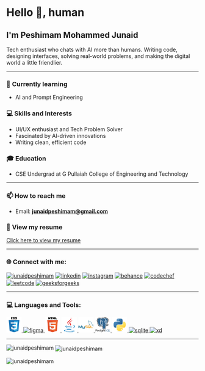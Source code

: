 # Hello 👋, human  
## I'm **Peshimam Mohammed Junaid**

Tech enthusiast who chats with AI more than humans. Writing code, designing interfaces, solving real-world problems, and making the digital world a little friendlier.

---

### 🌱 **Currently learning**
- AI and Prompt Engineering

### 💻 **Skills and Interests**
- UI/UX enthusiast and Tech Problem Solver
- Fascinated by AI-driven innovations
- Writing clean, efficient code

### 🎓 **Education**
- CSE Undergrad at G Pullaiah College of Engineering and Technology

---

### 📫 **How to reach me**
- Email: **junaidpeshimam@gmail.com**

### 📄 **View my resume**
[Click here to view my resume](#)

---

### 🌐 **Connect with me:**
<p align="left">
  <a href="https://twitter.com/junaidpeshimam" target="blank"><img align="center" src="https://raw.githubusercontent.com/rahuldkjain/github-profile-readme-generator/master/src/images/icons/Social/twitter.svg" alt="junaidpeshimam" height="30" width="40" /></a>
  <a href="https://linkedin.com/in/peshimam-mohammed-junaid-353a1a246" target="blank"><img align="center" src="https://raw.githubusercontent.com/rahuldkjain/github-profile-readme-generator/master/src/images/icons/Social/linked-in-alt.svg" alt="linkedin" height="30" width="40" /></a>
  <a href="https://instagram.com/aahiljunaid" target="blank"><img align="center" src="https://raw.githubusercontent.com/rahuldkjain/github-profile-readme-generator/master/src/images/icons/Social/instagram.svg" alt="instagram" height="30" width="40" /></a>
  <a href="https://www.behance.net/junaidpeshimam" target="blank"><img align="center" src="https://raw.githubusercontent.com/rahuldkjain/github-profile-readme-generator/master/src/images/icons/Social/behance.svg" alt="behance" height="30" width="40" /></a>
  <a href="https://www.codechef.com/users/junaidpeshimam" target="blank"><img align="center" src="https://cdn.jsdelivr.net/npm/simple-icons@3.1.0/icons/codechef.svg" alt="codechef" height="30" width="40" /></a>
  <a href="https://www.leetcode.com/junaidpeshimam" target="blank"><img align="center" src="https://raw.githubusercontent.com/rahuldkjain/github-profile-readme-generator/master/src/images/icons/Social/leet-code.svg" alt="leetcode" height="30" width="40" /></a>
  <a href="https://auth.geeksforgeeks.org/user/https://www.geeksforgeeks.org/user/junaidpeshimam/" target="blank"><img align="center" src="https://raw.githubusercontent.com/rahuldkjain/github-profile-readme-generator/master/src/images/icons/Social/geeks-for-geeks.svg" alt="geeksforgeeks" height="30" width="40" /></a>
</p>

---

### 💻 **Languages and Tools:**
<p align="left">
  <a href="https://www.w3schools.com/css/" target="_blank" rel="noreferrer">
    <img src="https://raw.githubusercontent.com/devicons/devicon/master/icons/css3/css3-original-wordmark.svg" alt="css3" width="40" height="40"/>
  </a> 
  <a href="https://www.figma.com/" target="_blank" rel="noreferrer">
    <img src="https://www.vectorlogo.zone/logos/figma/figma-icon.svg" alt="figma" width="40" height="40"/>
  </a>
  <a href="https://www.w3.org/html/" target="_blank" rel="noreferrer">
    <img src="https://raw.githubusercontent.com/devicons/devicon/master/icons/html5/html5-original-wordmark.svg" alt="html5" width="40" height="40"/>
  </a>
  <a href="https://www.java.com" target="_blank" rel="noreferrer">
    <img src="https://raw.githubusercontent.com/devicons/devicon/master/icons/java/java-original.svg" alt="java" width="40" height="40"/>
  </a>
  <a href="https://www.mysql.com/" target="_blank" rel="noreferrer">
    <img src="https://raw.githubusercontent.com/devicons/devicon/master/icons/mysql/mysql-original-wordmark.svg" alt="mysql" width="40" height="40"/>
  </a>
  <a href="https://www.postgresql.org" target="_blank" rel="noreferrer">
    <img src="https://raw.githubusercontent.com/devicons/devicon/master/icons/postgresql/postgresql-original-wordmark.svg" alt="postgresql" width="40" height="40"/>
  </a>
  <a href="https://www.python.org" target="_blank" rel="noreferrer">
    <img src="https://raw.githubusercontent.com/devicons/devicon/master/icons/python/python-original.svg" alt="python" width="40" height="40"/>
  </a>
  <a href="https://www.sqlite.org/" target="_blank" rel="noreferrer">
    <img src="https://www.vectorlogo.zone/logos/sqlite/sqlite-icon.svg" alt="sqlite" width="40" height="40"/>
  </a>
  <a href="https://www.adobe.com/products/xd.html" target="_blank" rel="noreferrer">
    <img src="https://cdn.worldvectorlogo.com/logos/adobe-xd.svg" alt="xd" width="40" height="40"/>
  </a>
</p>

---

<p><img align="left" src="https://github-readme-stats.vercel.app/api/top-langs?username=junaidpeshimam&show_icons=true&locale=en&layout=compact" alt="junaidpeshimam" /></p>

<p>&nbsp;<img align="center" src="https://github-readme-stats.vercel.app/api?username=junaidpeshimam&show_icons=true&locale=en" alt="junaidpeshimam" /></p>

<p><img align="center" src="https://github-readme-streak-stats.herokuapp.com/?user=junaidpeshimam&" alt="junaidpeshimam" /></p>
